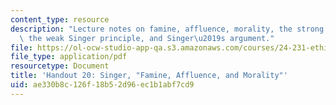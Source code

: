 ```yaml
---
content_type: resource
description: "Lecture notes on famine, affluence, morality, the strong Singer principle,\
  \ the weak Singer principle, and Singer\u2019s argument."
file: https://ol-ocw-studio-app-qa.s3.amazonaws.com/courses/24-231-ethics-fall-2009/ae330b8c126f18b52d96ec1b1abf7cd9_MIT24_231F09_lec21.pdf
file_type: application/pdf
resourcetype: Document
title: 'Handout 20: Singer, "Famine, Affluence, and Morality"'
uid: ae330b8c-126f-18b5-2d96-ec1b1abf7cd9
---
```

